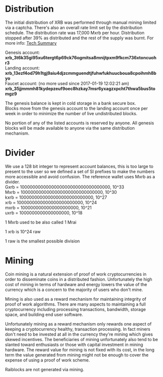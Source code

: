 # Distribution
The initial distribution of XRB was performed through manual mining limited via a captcha.  There's also an overall rate limit set by the distribution schedule. The distribution rate was 17,000 Mxrb per hour. Distribution stopped after 39% as distributed and the rest of the supply was burnt. For more info: [Tech Summary](https://raiblocks.net/page/summary.php)

Genesis account:  
**xrb_3t6k35gi95xu6tergt6p69ck76ogmitsa8mnijtpxm9fkcm736xtoncuohr3**  
Landing account:  
**xrb_13ezf4od79h1tgj9aiu4djzcmmguendtjfuhwfukhuucboua8cpoihmh8byo**  
Faucet account: (no more used since 2017-01-19 12:02:21 am)  
**xrb_35jjmmmh81kydepzeuf9oec8hzkay7msr6yxagzxpcht7thwa5bus5tomgz9**  

The genesis balance is kept in cold storage in a bank secure box.  
Blocks move from the genesis account to the landing account once per week in order to minimize the number of live undistributed blocks.   

No portion of any of the listed accounts is reserved by anyone.  All genesis blocks will be made available to anyone via the same distribution mechanism.

# Divider  
We use a 128 bit integer to represent account balances, this is too large to present to the user so we defined a set of SI prefixes to make the numbers more accessible and avoid confusion.  The reference wallet uses Mxrb as a divider.  
Gxrb = 1000000000000000000000000000000000, 10^33  
Mxrb = 1000000000000000000000000000000, 10^30  
kxrb = 1000000000000000000000000000, 10^27  
 xrb = 1000000000000000000000000, 10^24  
mxrb = 1000000000000000000000, 10^21  
uxrb = 1000000000000000000, 10^18  

1 Mxrb used to be also called 1 Mrai

1 xrb is 10^24 raw

1 raw is the smallest possible division

# Mining

Coin mining is a natural extension of proof of work cryptocurrencies in order to disseminate coins in a distributed fashion.  Unfortunately the high cost of mining in terms of hardware and energy lowers the value of the currency which is a concern to the majority of users who don't mine.

Mining is also used as a reward mechanism for maintaining integrity of proof of work algorithms.  There are many aspects to maintaining a full cryptocurrency including processing transactions, bandwidth, storage space, and building end user software.  

Unfortunately mining as a reward mechanism only rewards one aspect of keeping a cryptocurrency healthy, transaction processing.  In fact miners don't need to be invested at all in the currency they're mining which gives skewed incentives.  The beneficiaries of mining unfortunately also tend to be slanted toward enthusiasts or those with capital investment in mining hardware.  The reward value for mining is not fixed with its cost, in the long term the value generated from mining might not be enough to cover the expense of using a proof of work scheme.  

Raiblocks are not generated via mining.